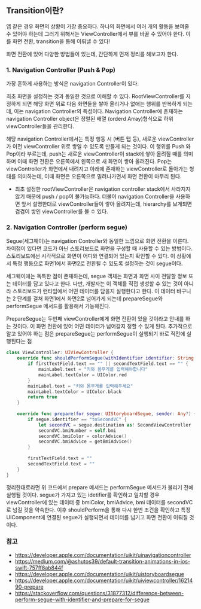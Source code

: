 ## Transition이란?

앱 같은 경우 화면의 상황이 가장 중요하다.
하나의 화면에서 여러 개의 활동을 보여줄 수 있어야 하는데
그러기 위해서는 ViewController에서 뷰를 바꿀 수 있어야 한다.
이를 화면 전환, transition을 통해 이뤄낼 수 있다!

화면 전환에 있어 다양한 방법들이 있는데, 간단하게 먼저 정리를 해보고자 한다.

### 1. Navigation Controller (Push & Pop)
가장 흔하게 사용하는 방식은 navigation Controller이 있다.

최초 화면을 설정하는 것과 동일한 것으로 이해할 수 있다.
RootViewController를 지정하게 되면 해당 화면 위로 다음 화면들을 쌓아 올리거나 없애는 행위를 반복하게 되는데, 이는 navigation Controller의 특성이다.
Navigation Controller에 존재하는 navigation Controller object은 정렬된 배열 (orderd Array)형식으로 하위 viewController들을 관리한다.

해당 navigation Controller에서는 특정 행동 시 (버튼 탭 등), 새로운 viewController가 이전 viewController 위로 쌓일 수 있도록 만들게 되는 것이다.
이 행위를 Push 와 Pop이라 부르는데, push는 새로운 viewController이 stack에 쌓아 올려질 때를 의미하며 이때 화면 전환은 오른쪽에서 왼쪽으로 새 화면이 쌓아 올려진다. Pop는 viewController가 화면에서 내려지고 아래에 존재하는 viewController로 돌아가는 형태를 의미하는데, 이때 화면은 오른쪽으로 밀려나가면서 화면 전환이 마무리 된다.

* 최초 설정한 rootViewController은 navigation controller stack에서 사라지지 않기 때문에 push / pop이 불가능하다.
더불어 navigation Controller을 사용하면 앞서 설명한대로 viewController들이 쌓아 올려지는데, hierarchy를 보게되면 겹겹이 쌓인 viewController를 볼 수 있다.


### 2. Navigation Controller (perform segue)
Segue(세그웨이)는 navigation Controller와 동일한 느낌으로 화면 전환을 이룬다.
차이점이 있다면 코드가 아닌 스토리보드로 화면을 구성할 때 사용할 수 있는 방법이다.
스토리보드에선 시각적으로 화면이 어디와 연결되어 있는지 확인할 수 있다. 이 상황에서 특정 행동으로 화면1에서 화면2로 전환될 수 있도록 설정하는 것이 segue이다.

세그웨이에는 독특한 점이 존재하는데, segue 객체는 화면과 화면 사이 전달할 정보 또는 데이터를 담고 있다고 한다.
다만, 개발자는 이 객체를 직접 생성할 수 있는 것이 아니라 스토리보드가 런타임에서 어떤 데이터를 담을지 실행한다고 한다.
이 데이터 바구니는 2 단계를 걸쳐 화면1에서 화면2로 넘어가게 되는데 prepareSegue와 performSegue 메서드를 활용해서 가능해진다.

PrepareSegue는 두번째 viewController에게 화면 전환이 있을 것이라고 안내를 하는 것이다.
이 화면 전환에 있어 어떤 데이터가 넘어갈지 정할 수 있게 된다.
추가적으로 알고 있어야 하는 점은 prepareSegue는 performSegue이 실행되기 바로 직전에 실행된다는 점

```swift
class ViewController: UIViewController {
    override func shouldPerformSegue(withIdentifier identifier: String, sender: Any?) -> Bool {
        if firstTextField.text == "" || secondTextField.text == "" {
            mainLabel.text = "키와 몸무게를 입력해야합니다"
            mainLabel.textColor = UIColor.red
        }
        mainLabel.text = "키와 몸무게를 입력해주세요"
        mainLabel.textColor = UIColor.black
        return true
    }
    
    override func prepare(for segue: UIStoryboardSegue, sender: Any?) {
        if segue.identifier == "toSecondVC" {
            let secondVC = segue.destination as! SecondViewController
            secondVC.bmiNumber = self.bmi
            secondVC.bmiColor = colorAdvice()
            secondVC.bmiAdvice = getBmiAdvice()
        }
        
        firstTextField.text = ""
        secondTextField.text = ""
    }
}
```

정리한대로라면 위 코드에서 prepare 메서드는 performSegue 메서드가 불리기 전에 실행될 것이다.
segue가 가지고 있는 idetifier를 확인하고 일치할 경우 viewController에 있는 데이터 중 bmiColor, bmiAdvice, bmi 데이터를 secondVC로 넘길 것을 약속한다.
이후 shouldPerform을 통해 다시 한번 조건을 확인하고 특정 UIComponent에 연결된 segue가 실행되면서 데이터를 넘기고 화면 전환이 이뤄질 것이다.


### 참고
- https://developer.apple.com/documentation/uikit/uinavigationcontroller
- https://medium.com/@ashutos39/default-transition-animations-in-ios-swift-757ff8ab844f
- https://developer.apple.com/documentation/uikit/uistoryboardsegue
- https://developer.apple.com/documentation/uikit/uiviewcontroller/1621490-prepare
- https://stackoverflow.com/questions/31877312/difference-between-perform-segue-with-identifier-and-prepare-for-segue